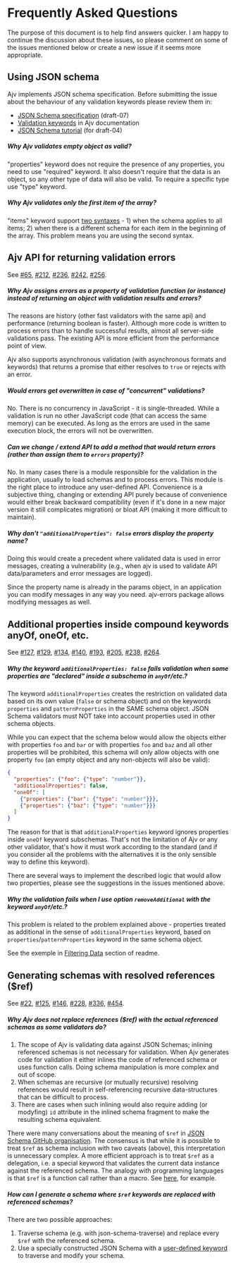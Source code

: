 # Frequently Asked Questions

The purpose of this document is to help find answers quicker. I am happy to continue the discussion about these issues, so please comment on some of the issues mentioned below or create a new issue if it seems more appropriate.

## Using JSON schema

Ajv implements JSON schema specification. Before submitting the issue about the behaviour of any validation keywords please review them in:

- [JSON Schema specification](https://tools.ietf.org/html/draft-handrews-json-schema-validation-00) (draft-07)
- [Validation keywords](https://github.com/ajv-validator/ajv/blob/master/KEYWORDS.md) in Ajv documentation
- [JSON Schema tutorial](https://spacetelescope.github.io/understanding-json-schema/) (for draft-04)

##### Why Ajv validates empty object as valid?

"properties" keyword does not require the presence of any properties, you need to use "required" keyword. It also doesn't require that the data is an object, so any other type of data will also be valid. To require a specific type use "type" keyword.

##### Why Ajv validates only the first item of the array?

"items" keyword support [two syntaxes](https://github.com/ajv-validator/ajv/blob/master/KEYWORDS.md#items) - 1) when the schema applies to all items; 2) when there is a different schema for each item in the beginning of the array. This problem means you are using the second syntax.

## Ajv API for returning validation errors

See [#65](https://github.com/ajv-validator/ajv/issues/65), [#212](https://github.com/ajv-validator/ajv/issues/212), [#236](https://github.com/ajv-validator/ajv/issues/236), [#242](https://github.com/ajv-validator/ajv/issues/242), [#256](https://github.com/ajv-validator/ajv/issues/256).

##### Why Ajv assigns errors as a property of validation function (or instance) instead of returning an object with validation results and errors?

The reasons are history (other fast validators with the same api) and performance (returning boolean is faster). Although more code is written to process errors than to handle successful results, almost all server-side validations pass. The existing API is more efficient from the performance point of view.

Ajv also supports asynchronous validation (with asynchronous formats and keywords) that returns a promise that either resolves to `true` or rejects with an error.

##### Would errors get overwritten in case of "concurrent" validations?

No. There is no concurrency in JavaScript - it is single-threaded. While a validation is run no other JavaScript code (that can access the same memory) can be executed. As long as the errors are used in the same execution block, the errors will not be overwritten.

##### Can we change / extend API to add a method that would return errors (rather than assign them to `errors` property)?

No. In many cases there is a module responsible for the validation in the application, usually to load schemas and to process errors. This module is the right place to introduce any user-defined API. Convenience is a subjective thing, changing or extending API purely because of convenience would either break backward compatibility (even if it's done in a new major version it still complicates migration) or bloat API (making it more difficult to maintain).

##### Why don't `"additionalProperties": false` errors display the property name?

Doing this would create a precedent where validated data is used in error messages, creating a vulnerability (e.g., when ajv is used to validate API data/parameters and error messages are logged).

Since the property name is already in the params object, in an application you can modify messages in any way you need. ajv-errors package allows modifying messages as well.

## Additional properties inside compound keywords anyOf, oneOf, etc.

See [#127](https://github.com/ajv-validator/ajv/issues/127), [#129](https://github.com/ajv-validator/ajv/issues/129), [#134](https://github.com/ajv-validator/ajv/issues/134), [#140](https://github.com/ajv-validator/ajv/issues/140), [#193](https://github.com/ajv-validator/ajv/issues/193), [#205](https://github.com/ajv-validator/ajv/issues/205), [#238](https://github.com/ajv-validator/ajv/issues/238), [#264](https://github.com/ajv-validator/ajv/issues/264).

##### Why the keyword `additionalProperties: false` fails validation when some properties are "declared" inside a subschema in `anyOf`/etc.?

The keyword `additionalProperties` creates the restriction on validated data based on its own value (`false` or schema object) and on the keywords `properties` and `patternProperties` in the SAME schema object. JSON Schema validators must NOT take into account properties used in other schema objects.

While you can expect that the schema below would allow the objects either with properties `foo` and `bar` or with properties `foo` and `baz` and all other properties will be prohibited, this schema will only allow objects with one property `foo` (an empty object and any non-objects will also be valid):

```json
{
  "properties": {"foo": {"type": "number"}},
  "additionalProperties": false,
  "oneOf": [
    {"properties": {"bar": {"type": "number"}}},
    {"properties": {"baz": {"type": "number"}}}
  ]
}
```

The reason for that is that `additionalProperties` keyword ignores properties inside `oneOf` keyword subschemas. That's not the limitation of Ajv or any other validator, that's how it must work according to the standard (and if you consider all the problems with the alternatives it is the only sensible way to define this keyword).

There are several ways to implement the described logic that would allow two properties, please see the suggestions in the issues mentioned above.

##### Why the validation fails when I use option `removeAdditional` with the keyword `anyOf`/etc.?

This problem is related to the problem explained above - properties treated as additional in the sense of `additionalProperties` keyword, based on `properties`/`patternProperties` keyword in the same schema object.

See the exemple in [Filtering Data](https://github.com/ajv-validator/ajv#filtering-data) section of readme.

## Generating schemas with resolved references (\$ref)

See [#22](https://github.com/ajv-validator/ajv/issues/22), [#125](https://github.com/ajv-validator/ajv/issues/125), [#146](https://github.com/ajv-validator/ajv/issues/146), [#228](https://github.com/ajv-validator/ajv/issues/228), [#336](https://github.com/ajv-validator/ajv/issues/336), [#454](https://github.com/ajv-validator/ajv/issues/454).

##### Why Ajv does not replace references (\$ref) with the actual referenced schemas as some validators do?

1. The scope of Ajv is validating data against JSON Schemas; inlining referenced schemas is not necessary for validation. When Ajv generates code for validation it either inlines the code of referenced schema or uses function calls. Doing schema manipulation is more complex and out of scope.
2. When schemas are recursive (or mutually recursive) resolving references would result in self-referencing recursive data-structures that can be difficult to process.
3. There are cases when such inlining would also require adding (or modyfing) `id` attribute in the inlined schema fragment to make the resulting schema equivalent.

There were many conversations about the meaning of `$ref` in [JSON Schema GitHub organisation](https://github.com/json-schema-org). The consensus is that while it is possible to treat `$ref` as schema inclusion with two caveats (above), this interpretation is unnecessary complex. A more efficient approach is to treat `$ref` as a delegation, i.e. a special keyword that validates the current data instance against the referenced schema. The analogy with programming languages is that `$ref` is a function call rather than a macro. See [here](https://github.com/json-schema-org/json-schema-spec/issues/279), for example.

##### How can I generate a schema where `$ref` keywords are replaced with referenced schemas?

There are two possible approaches:

1. Traverse schema (e.g. with json-schema-traverse) and replace every `$ref` with the referenced schema.
2. Use a specially constructed JSON Schema with a [user-defined keyword](https://github.com/ajv-validator/ajv/blob/master/CUSTOM.md) to traverse and modify your schema.
